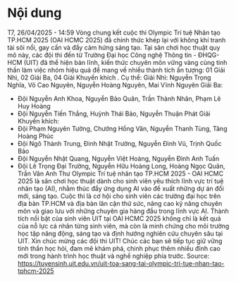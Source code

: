 # Nội dung

T7, 26/04/2025 - 14:59
Vòng chung kết cuộc thi Olympic Trí tuệ Nhân tạo TP.HCM 2025 (OAI HCMC 2025) đã chính thức khép lại với không khí tranh tài sôi nổi, gay cấn và đầy cảm hứng sáng tạo. Tại sân chơi học thuật quy mô này, các đội thi đến từ Trường Đại học Công nghệ Thông tin - ĐHQG-HCM (UIT) đã thể hiện bản lĩnh, kiến thức chuyên môn vững vàng cùng tinh thần làm việc nhóm hiệu quả để mang về nhiều thành tích ấn tượng:
01 Giải Nhì, 02 Giải Ba, 04 Giải Khuyến khích
.
Cụ thể:
Giải Nhì:
Nguyễn Trọng Nghĩa, Võ Cao Nguyên, Nguyễn Hoàng Nguyên, Mai Vĩnh Nguyên
Giải Ba:
- Đội Nguyễn Anh Khoa, Nguyễn Bảo Quân,  Trần Thành Nhân, Phạm Lê Huy Hoàng
- Đội Nguyễn Tiến Thắng, Huỳnh Thái Bảo, Nguyễn Thuận Phát
Giải Khuyến khích:
- Đội Phạm Nguyên Tường, Chướng Hồng Văn, Nguyễn Thanh Tùng, Tăng Hoàng Phúc
- Đội Ngô Thành Trung, Đinh Nhật Trường, Nguyễn Đình Vũ, Trịnh Quốc Bảo
- Đội Nguyễn Nhật Quang, Nguyễn Việt Hoàng, Nguyễn Đình Anh Tuấn
- Đội Lê Trọng Đại Trường, Nguyễn Hữu Hoàng Long, Hoàng Ngọc Quân, Trần Văn Anh Thư
Olympic Trí tuệ nhân tạo TP.HCM 2025 - OAI HCMC 2025 là sân chơi học thuật dành cho sinh viên yêu thích lĩnh vực trí tuệ nhân tạo (AI), nhằm thúc đẩy ứng dụng AI vào đề xuất những dự án đổi mới, sáng tạo. Cuộc thi là cơ hội cho sinh viên các trường đại học trên địa bàn TP.HCM và địa bàn lân cận thử sức, nâng cao kỹ năng chuyên môn và giao lưu với những chuyên gia hàng đầu trong lĩnh vực AI.
Thành tích nổi bật của sinh viên UIT tại OAI HCMC 2025 không chỉ là kết quả của nỗ lực cá nhân từng sinh viên, mà còn là minh chứng cho môi trường học tập năng động, sáng tạo và định hướng nghiên cứu chuyên sâu tại UIT.
Xin chúc mừng các đội thi UIT! Chúc các bạn sẽ tiếp tục giữ vững tinh thần học hỏi, đam mê khám phá, chinh phục thêm nhiều đỉnh cao mới trong hành trình học thuật và nghề nghiệp phía trước.
Source: https://tuyensinh.uit.edu.vn/uit-toa-sang-tai-olympic-tri-tue-nhan-tao-tphcm-2025